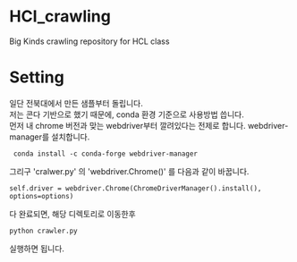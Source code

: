 # HCI_crawling
Big Kinds crawling repository for HCL class

# Setting
일단 전북대에서 만든 샘플부터 돌립니다.  
저는 콘다 기반으로 했기 때문에, conda 환경 기준으로 사용방법 씁니다.  
먼저 내 chrome 버전과 맞는 webdriver부터 깔려있다는 전제로 합니다.
webdriver-manager를 설치합니다.

```
 conda install -c conda-forge webdriver-manager 
```

그리구 'cralwer.py' 의 'webdriver.Chrome()' 를 다음과 같이 바꿉니다.

```
self.driver = webdriver.Chrome(ChromeDriverManager().install(), options=options)
```

다 완료되면, 해당 디렉토리로 이동한후

```
python crawler.py 
```

실행하면 됩니다.
